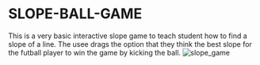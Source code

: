 # SLOPE-BALL-GAME
This is a very basic interactive slope game to teach student how to find a slope of a line. The usee drags the option that they think the best slope for the futball player to win the game by kicking the ball.
![slope_game](https://user-images.githubusercontent.com/53579857/165400930-f1d65ada-0c0a-40dd-946a-53cbd6d60942.gif)
